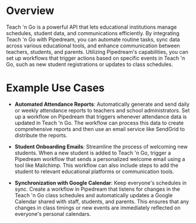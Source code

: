 # Overview

Teach 'n Go is a powerful API that lets educational institutions manage schedules, student data, and communications efficiently. By integrating Teach 'n Go with Pipedream, you can automate routine tasks, sync data across various educational tools, and enhance communication between teachers, students, and parents. Utilizing Pipedream's capabilities, you can set up workflows that trigger actions based on specific events in Teach 'n Go, such as new student registrations or updates to class schedules.

# Example Use Cases

- **Automated Attendance Reports**: Automatically generate and send daily or weekly attendance reports to teachers and school administrators. Set up a workflow on Pipedream that triggers whenever attendance data is updated in Teach 'n Go. The workflow can process this data to create comprehensive reports and then use an email service like SendGrid to distribute the reports.

- **Student Onboarding Emails**: Streamline the process of welcoming new students. When a new student is added to Teach 'n Go, trigger a Pipedream workflow that sends a personalized welcome email using a tool like Mailchimp. This workflow can also include steps to add the student to relevant educational platforms or communication tools.

- **Synchronization with Google Calendar**: Keep everyone's schedules in sync. Create a workflow in Pipedream that listens for changes in the Teach 'n Go class schedules and automatically updates a Google Calendar shared with staff, students, and parents. This ensures that any changes in class timings or new events are immediately reflected on everyone's personal calendars.
